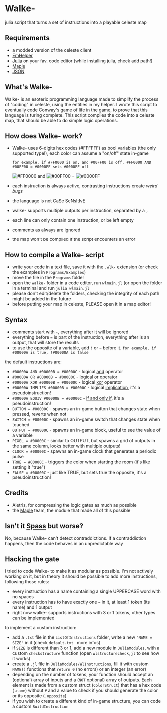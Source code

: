 # Walke-
julia script that turns a set of instructions into a playable celeste map
## Requirements
- a modded version of the celeste client
- [EmHelper](https://gamebanana.com/mods/53716)
- [Julia](https://julialang.org) on your fav. code editor (while installing julia, check add path!)
- [Maple](https://github.com/CelestialCartographers/Maple)
- [JSON](https://juliapackages.com/p/json)
## What's Walke-
Walke- is an esoteric programming language made to simplify the process of "coding" in celeste,
using the entities in my helper. I wrote this script to eventually code Conway's game of life in the game,
to prove that this language is turing complete.
This script compiles the code into a celeste map, that should be able to do simple logic operations.

## How does Walke- work?
- Walke- uses 6-digits hex codes (#FFFFFF) as bool variables (the only supported type!), each color can assume a "on/off" state in-game

  `for example, if #FF0000 is on, and #00FF00 is off, #FF0000 AND #00FF00 = #0000FF sets #0000FF off`
 
  ![#FF0000](https://placehold.co/15x15/ff0000/ff0000.png) and ![#00FF00](https://placehold.co/15x15/00ff00/00ff00.png) = ![#0000FF](https://placehold.co/15x15/0000ff/0000ff.png) 
- each instruction is always active, contrasting instructions create _weird bugs_
- the language is not CaSe SeNsItIvE
- walke- supports multiple outputs per instruction, separated by a `,`
- each line can only contain one instruction, or be left empty
- comments as always are ignored
- the map won't be compiled if the script encounters an error


## How to compile a Walke- script
- write your code in a text file, save it with the `.wlk-` extension (or check the examples in `Programs/Examples`)
- move the file in the `Programs` folder
- open the `walke-` folder in a code editor, run `wlmain.jl` (or open the folder in a terminal and run `julia wlmain.jl`
- please don't edit/delete the folders, checking the integrity of each path might be added in the future
- before putting your map in celeste, PLEASE open it in a map editor!

## Syntax
- comments start with `-`, everything after it will be ignored
- everything before `=` is part of the instruction, everything after is an output, that will store the results
- to use the opposite of a variable, add `!` or `~` before it. `for example, if #00000A is true, !#00000A is false`

the default instructions are:
- `#00000A AND #00000B = #00000C` - logical [and](https://en.wikipedia.org/wiki/Logical_conjunction) operator
- `#00000A OR #00000B = #00000C` - logical [or](https://en.wikipedia.org/wiki/Logical_disjunction) operator
- `#00000A XOR #00000B = #00000C` - logical [xor](https://en.wikipedia.org/wiki/Exclusive_or) operator
- `#00000A IMPLIES #00000B = #00000C` - logical [implication](https://en.wikipedia.org/wiki/Material_conditional), it's a pseudoinstruction!
- `#00000A EQUIV #00000B = #00000C` - [if and only if](https://en.wikipedia.org/wiki/If_and_only_if), it's a pseudoinstruction!
- `BUTTON = #00000C` - spawns an in-game button that changes state when pressed, reverts when not
- `SWITCH = #00000C` - spawns an in-game switch that changes state when touched
- `OUTPUT = #00000C` - spawns an in-game block, useful to see the value of a variable
- `PIXEL = #00000C` - similar to OUTPUT, but spawns a grid of outputs in the same column, looks better with multiple outputs!
- `CLOCK = #00000C`  - spawns an in-game clock that generates a periodic pulse
- `TRUE = #00000C`  - triggers the color when starting the room (it's like setting it "true")
- `FALSE = #00000C`  - just like TRUE, but sets true the opposite, it's a pseudoinstruction!

## Credits
- Aletris, for compressing the logic gates as much as possible
- the [Maple](https://github.com/CelestialCartographers/Maple) team, the module that made all of this possible

## Isn't it [Spass](https://webspass.spass-prover.org) but worse?
No, because Walke- can't detect contraddictions. If a contraddiction happens, then the code
behaves in an unpredictable way

## Hacking the gate
i tried to code Walke- to make it as modular as possible. I'm not actively working on it, but in theory it should be possible to add more instructions, following those rules:
- every instruction has a name containing a single UPPERCASE word with no spaces
- every instruction has to have exactly one `=` in it, at least 1 token (its name) and 1 output
- right now walke- supports instructions with 3 or 1 tokens, other types can be implemented

to implement a custom instruction:
- add a `.txt` file in the `ListOfInstructions` folder, write a new `"NAME = SIZE"` in it (check `default.txt ` more infos)
- if `SIZE` is different than 3 or 1, add a new module in `JuliaModules`, with a custom `checkstructure` function (open `wlstructurecheck,jl` to see how it works)
- create a `.jl` file in `JuliaModules/WlInstructions`, fill it with custom `NAME()` functions that `return 0` (no errors) or an integer (an error)
- depending on the number of tokens, your function should accept an (optional) array of inputs and a (`NOT` optional) array of outputs. Each element is made from a custom struct (`ColorStruct`) that has a hex code (`.name`) without `#` and a value to check
  if you should generate the color or its opposite (`.opposite`)
- if you wish to create a different kind of in-game structure, you can code a custom `BuildInstruction`
